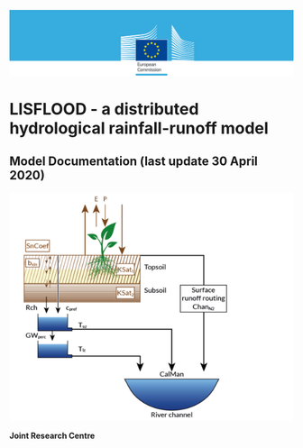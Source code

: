 ![](media/image2.png)


# LISFLOOD - a distributed hydrological rainfall-runoff model

## Model Documentation (last update 30 April 2020)

![](media/image6-frontpage.png)


**Joint Research Centre**
